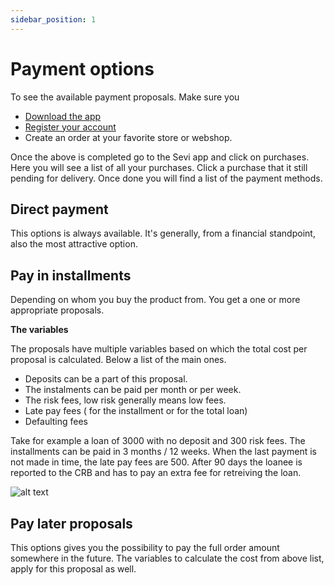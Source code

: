 ```yaml
---
sidebar_position: 1
---
```


# Payment options
To see the available payment proposals. Make sure you
- [Download the app](https://sevi.io/app)
- [Register your account](/docs/mobile/register) 
- Create an order at your favorite store or webshop. 

Once the above is completed go to the Sevi app and click on purchases. Here you will see a list of all your purchases. Click a purchase that it still pending for delivery. Once done you will find a list of the payment methods.


## Direct payment
This options is always available. It's generally, from a financial standpoint, also the most attractive option. 

## Pay in installments
Depending on whom you buy the product from. You get a one or more appropriate proposals. 

**The variables**

The proposals have multiple variables based on which the total cost per proposal is calculated. Below a list of the main ones.

- Deposits can be a part of this proposal.
- The instalments can be paid per month or per week.
- The risk fees, low risk generally means low fees.
- Late pay fees ( for the installment or for the total loan)
- Defaulting fees

Take for example a loan of 3000 with no deposit and 300 risk fees.
The installments can be paid in 3 months / 12 weeks. 
When the last payment is not made in time, the late pay fees are 500.
After 90 days the loanee is reported to the CRB and has to pay an extra fee for retreiving the loan.

![alt text](/ordering/structure.png "Logo Title Text 1")



## Pay later proposals
This options gives you the possibility to pay the full order amount somewhere in the future. The variables to calculate the cost from above list, apply for this proposal as well.


